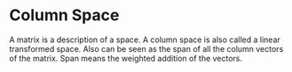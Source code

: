 # Column Space

A matrix is a description of a space.
A column space is also called a linear transformed space.
Also can be seen as the span of all the column vectors of the matrix.
Span means the weighted addition of the vectors.
